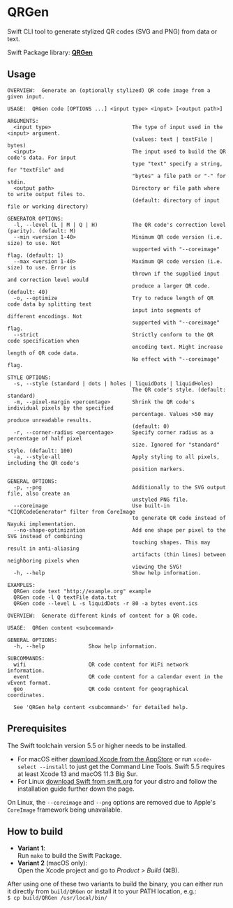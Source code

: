 # QRGen
Swift CLI tool to generate stylized QR codes (SVG and PNG) from data or text.

Swift Package library: [**QRGen**](https://github.com/YourMJK/QRGen)

## Usage

```
OVERVIEW:  Generate an (optionally stylized) QR code image from a given input.

USAGE:  QRGen code [OPTIONS ...] <input type> <input> [<output path>]

ARGUMENTS:
  <input type>                          The type of input used in the <input> argument.
                                        (values: text | textFile | bytes)
  <input>                               The input used to build the QR code's data. For input
                                        type "text" specify a string, for "textFile" and
                                        "bytes" a file path or "-" for stdin.
  <output path>                         Directory or file path where to write output files to.
                                        (default: directory of input file or working directory)

GENERATOR OPTIONS:
  -l, --level (L | M | Q | H)           The QR code's correction level (parity). (default: M)
  --min <version 1-40>                  Minimum QR code version (i.e. size) to use. Not
                                        supported with "--coreimage" flag. (default: 1)
  --max <version 1-40>                  Maximum QR code version (i.e. size) to use. Error is
                                        thrown if the supplied input and correction level would
                                        produce a larger QR code. (default: 40)
  -o, --optimize                        Try to reduce length of QR code data by splitting text
                                        input into segments of different encodings. Not
                                        supported with "--coreimage" flag.
  --strict                              Strictly conform to the QR code specification when
                                        encoding text. Might increase length of QR code data.
                                        No effect with "--coreimage" flag.

STYLE OPTIONS:
  -s, --style (standard | dots | holes | liquidDots | liquidHoles)
                                        The QR code's style. (default: standard)
  -m, --pixel-margin <percentage>       Shrink the QR code's individual pixels by the specified
                                        percentage. Values >50 may produce unreadable results.
                                        (default: 0)
  -r, --corner-radius <percentage>      Specify corner radius as a percentage of half pixel
                                        size. Ignored for "standard" style. (default: 100)
  -a, --style-all                       Apply styling to all pixels, including the QR code's
                                        position markers.

GENERAL OPTIONS:
  -p, --png                             Additionally to the SVG output file, also create an
                                        unstyled PNG file.
  --coreimage                           Use built-in "CIQRCodeGenerator" filter from CoreImage
                                        to generate QR code instead of Nayuki implementation.
  --no-shape-optimization               Add one shape per pixel to the SVG instead of combining
                                        touching shapes. This may result in anti-aliasing
                                        artifacts (thin lines) between neighboring pixels when
                                        viewing the SVG!
  -h, --help                            Show help information.

EXAMPLES:
  QRGen code text "http://example.org" example
  QRGen code -l Q textFile data.txt
  QRGen code --level L -s liquidDots -r 80 -a bytes event.ics
```

```
OVERVIEW:  Generate different kinds of content for a QR code.

USAGE:  QRGen content <subcommand>

GENERAL OPTIONS:
  -h, --help              Show help information.

SUBCOMMANDS:
  wifi                    QR code content for WiFi network information.
  event                   QR code content for a calendar event in the vEvent format.
  geo                     QR code content for geographical coordinates.

  See 'QRGen help content <subcommand>' for detailed help.
```

## Prerequisites

The Swift toolchain version 5.5 or higher needs to be installed.  
- For macOS either [download Xcode from the AppStore](https://apps.apple.com/us/app/xcode/id497799835) or run `xcode-select --install` to just get the Command Line Tools. Swift 5.5 requires at least Xcode 13 and macOS 11.3 Big Sur.
- For Linux [download Swift from swift.org](https://www.swift.org/download/) for your distro and follow the installation guide further down the page.

On Linux, the `--coreimage` and `--png` options are removed due to Apple's `CoreImage` framework being unavailable.

## How to build

- **Variant 1**:  
Run `make` to build the Swift Package.
- **Variant 2** (macOS only):  
Open the Xcode project and go to *Product > Build* (⌘B).

After using one of these two variants to build the binary, you can either run it directly from `build/QRGen` or install it to your PATH location, e.g.:  
`$ cp build/QRGen /usr/local/bin/`
